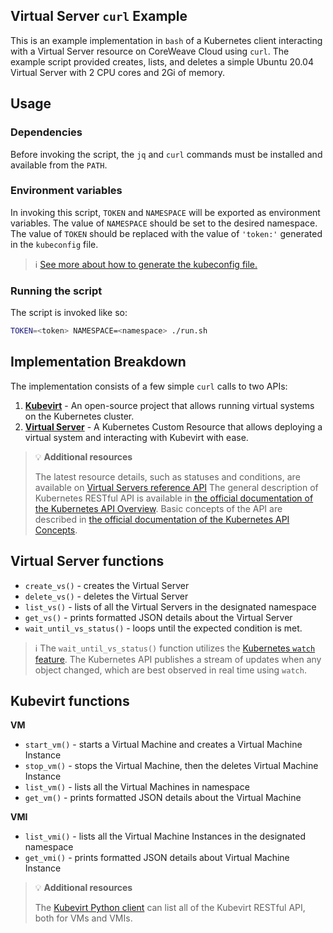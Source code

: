 ## Virtual Server `curl` Example

This is an example implementation in `bash` of a Kubernetes client interacting with a Virtual Server resource on CoreWeave Cloud using `curl`. The example script provided creates, lists, and deletes a simple Ubuntu 20.04 Virtual Server with 2 CPU cores and 2Gi of memory.

## Usage

### Dependencies
Before invoking the script, the `jq` and `curl` commands must be installed and available from the `PATH`.

### Environment variables
In invoking this script, `TOKEN` and `NAMESPACE` will be exported as environment variables. The value of `NAMESPACE` should be set to the desired namespace. The value of `TOKEN` should be replaced with the value of `'token:'` generated in the `kubeconfig` file.

> ℹ️ [See more about how to generate the kubeconfig file.](https://docs.coreweave.com/coreweave-kubernetes/getting-started#obtain-access-credentials)


### Running the script

The script is invoked like so:

```bash
TOKEN=<token> NAMESPACE=<namespace> ./run.sh
```

## Implementation Breakdown

The implementation consists of a few simple `curl` calls to two APIs:

1. **[Kubevirt](https://kubevirt.io/)** - An open-source project that allows running virtual systems on the Kubernetes cluster.
1. **[Virtual Server](https://docs.coreweave.com/virtual-servers/getting-started)** - A Kubernetes Custom Resource that allows deploying a virtual system and interacting with Kubevirt with ease.

> 💡 **Additional resources**
> 
> The latest resource details, such as statuses and conditions, are available on [Virtual Servers reference API](https://pkg.go.dev/github.com/coreweave/virtual-server/api/v1alpha1#VirtualServerConditionType)
> The general description of Kubernetes RESTful API is available in [the official documentation of the Kubernetes API Overview](https://kubernetes.io/docs/reference/using-api/). Basic concepts of the API are described in [the official documentation of the Kubernetes API Concepts](https://kubernetes.io/docs/reference/using-api/api-concepts/).

## Virtual Server functions

- `create_vs()` - creates the Virtual Server
- `delete_vs()` - deletes the Virtual Server
- `list_vs()` - lists of all the Virtual Servers in the designated namespace
- `get_vs()` - prints formatted JSON details about the Virtual Server
- `wait_until_vs_status()` - loops until the expected condition is met. 

> ℹ️ The `wait_until_vs_status()` function utilizes the [Kubernetes `watch` feature](https://kubernetes.io/docs/reference/using-api/api-concepts/#efficient-detection-of-changes). The Kubernetes API publishes a stream of updates when any object changed, which are best observed in real time using `watch`.

## Kubevirt functions

**VM**
- `start_vm()` - starts a Virtual Machine and creates a Virtual Machine Instance
- `stop_vm()` - stops the Virtual Machine, then the deletes Virtual Machine Instance
- `list_vm()` - lists all the Virtual Machines in namespace
- `get_vm()` - prints formatted JSON details about the Virtual Machine

**VMI**
- `list_vmi()` - lists all the Virtual Machine Instances in the designated namespace
- `get_vmi()` - prints formatted JSON details about Virtual Machine Instance

> 💡 **Additional resources**
> 
> The [Kubevirt Python client](https://github.com/kubevirt/client-python#documentation-for-api-endpoints) can list all of the Kubevirt RESTful API, both for VMs and VMIs.
